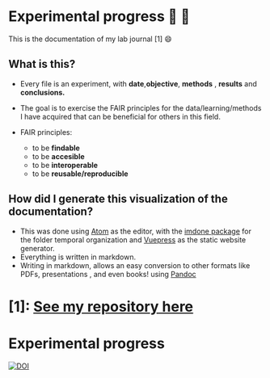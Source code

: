 

# Experimental progress 🥼 🦠

This is the documentation of my lab journal [1] :smile:

## What is this?

- Every file is an experiment, with **date**,**objective**, **methods** , **results** and **conclusions.**
- The goal is to exercise the FAIR principles for the data/learning/methods I have acquired that can be beneficial for others in this field.

- FAIR principles:
  - to be **findable**
  - to be **accesible**
  - to be **interoperable**
  - to be **reusable/reproducible**

## How did I generate this visualization of the documentation?
- This was done using [Atom](https://atom.io/) as the editor, with the [imdone package](https://atom.io/packages/imdone-atom) for the folder temporal organization  and [Vuepress](https://vuepress.vuejs.org/) as the static website generator.
- Everything is written in markdown.
- Writing in markdown, allows an easy conversion to other formats like PDFs, presentations , and even books! using [Pandoc](https://pandoc.org)

[1]:  [See my repository here](https://github.com/leilaicruz/Experimental_Journal)
=======
# Experimental progress

[![DOI](https://zenodo.org/badge/196390050.svg)](https://zenodo.org/badge/latestdoi/196390050)


